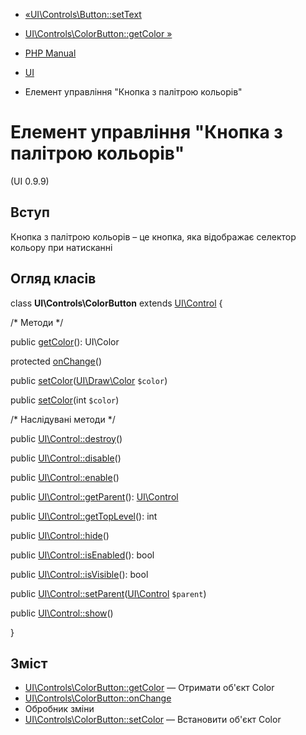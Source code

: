 - [«UI\Controls\Button::setText](ui-controls-button.settext.md)
- [UI\Controls\ColorButton::getColor
»](ui-controls-colorbutton.getcolor.md)

- [PHP Manual](index.md)
- [UI](book.ui.md)
- Елемент управління "Кнопка з палітрою кольорів"

# Елемент управління "Кнопка з палітрою кольорів"

(UI 0.9.9)

## Вступ

Кнопка з палітрою кольорів – це кнопка, яка відображає селектор кольору
при натисканні

## Огляд класів

class **UI\Controls\ColorButton** extends
[UI\Control](class.ui-control.md) {

/\* Методи \*/

public [getColor](ui-controls-colorbutton.getcolor.md)(): UI\Color

protected [onChange](ui-controls-colorbutton.onchange.md)()

public
[setColor](ui-controls-colorbutton.setcolor.md)([UI\Draw\Color](class.ui-draw-color.md)
`$color`)

public [setColor](ui-controls-colorbutton.setcolor.md)(int `$color`)

/\* Наслідувані методи \*/

public [UI\Control::destroy](ui-control.destroy.md)()

public [UI\Control::disable](ui-control.disable.md)()

public [UI\Control::enable](ui-control.enable.md)()

public [UI\Control::getParent](ui-control.getparent.md)():
[UI\Control](class.ui-control.md)

public [UI\Control::getTopLevel](ui-control.gettoplevel.md)(): int

public [UI\Control::hide](ui-control.hide.md)()

public [UI\Control::isEnabled](ui-control.isenabled.md)(): bool

public [UI\Control::isVisible](ui-control.isvisible.md)(): bool

public
[UI\Control::setParent](ui-control.setparent.md)([UI\Control](class.ui-control.md)
`$parent`)

public [UI\Control::show](ui-control.show.md)()

}

## Зміст

- [UI\Controls\ColorButton::getColor](ui-controls-colorbutton.getcolor.md)
— Отримати об'єкт Color
- [UI\Controls\ColorButton::onChange](ui-controls-colorbutton.onchange.md)
- Обробник зміни
- [UI\Controls\ColorButton::setColor](ui-controls-colorbutton.setcolor.md)
— Встановити об'єкт Color
